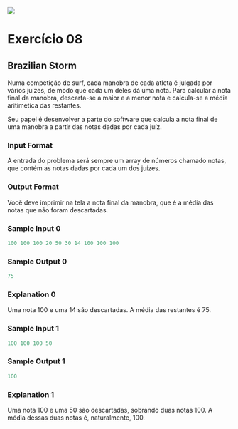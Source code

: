 ![](https://i.imgur.com/xG74tOh.png)

# Exercício 08

## Brazilian Storm

Numa competição de surf, cada manobra de cada atleta é julgada por vários juízes, de modo que cada um deles dá uma nota. Para calcular a nota final da manobra, descarta-se a maior e a menor nota e calcula-se a média aritimética das restantes.

Seu papel é desenvolver a parte do software que calcula a nota final de uma manobra a partir das notas dadas por cada juíz.
  
### Input Format

A entrada do problema será sempre um array de números chamado notas, que contém as notas dadas por cada um dos juízes.

### Output Format

Você deve imprimir na tela a nota final da manobra, que é a média das notas que não foram descartadas.

### Sample Input 0

```javascript
100 100 100 20 50 30 14 100 100 100
```
### Sample Output 0

```javascript
75
```
### Explanation 0

Uma nota 100 e uma 14 são descartadas. A média das restantes é 75.

### Sample Input 1

```javascript
100 100 100 50
```
### Sample Output 1

```javascript
100
```
### Explanation 1

Uma nota 100 e uma 50 são descartadas, sobrando duas notas 100. A média dessas duas notas é, naturalmente, 100.
